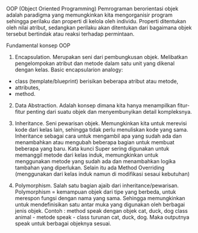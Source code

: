 OOP (Object Oriented Programming)
Pemrograman berorientasi objek adalah paradigma yang memungkinkan kita mengorganisir program sehingga perilaku dan properti di kelola oleh individu. 
Properti ditentukan oleh nilai atribut, sedangkan perilaku akan ditentukan dari bagaimana objek tersebut bertindak atau reaksi terhadap permintaan. 

Fundamental konsep OOP
1. Encapsulation. Merupakan seni dari pembungkusan objek. Melibatkan pengelompokan atribut dan metode dalam satu unit yang dikenal dengan kelas.
Basic encapsularion analogy: 
- class (template/blueprint) berisikan beberapa atribut atau metode,
- attributes, 
- method.

2. Data Abstraction. Adalah konsep dimana kita hanya menampilkan fitur-fitur penting dari suatu objek dan menyembunyikan detail kompleksnya. 

3. Inheritance. Seni pewarisan objek. Memungkinkan kita untuk merevisi kode dari kelas lain, sehingga tidak perlu menuliskan kode yang sama. Inheritance sebagai cara untuk mengambil apa yang sudah ada dan menambahkan atau mengubah beberapa bagian untuk membuat beberapa yang baru.
Kata kunci Super sering digunakan untuk memanggil metode dari kelas induk, memungkinkan untuk menggunakan metode yang sudah ada dan menambahkan logika tambahan yang diperlukan. 
Selain itu ada Method Overriding (menggunakan dari kelas induk namun di modifikasi sesaui kebutuhan)

4. Polymorphism. Salah satu bagian ajaib dari inheritance/pewarisan. Polymorphism = kemampuan objek dari tipe yang berbeda, untuk merespon fungsi dengan nama yang sama. Sehingga memungkinkan untuk mendefinisikan satu antar muka yang digunakan oleh berbagai jenis objek. 
Contoh : method speak dengan objek cat, duck, dog
class animal - metode speak - class turunan cat, duck, dog. Maka outputnya speak untuk berbagai objeknya sesuai. 
